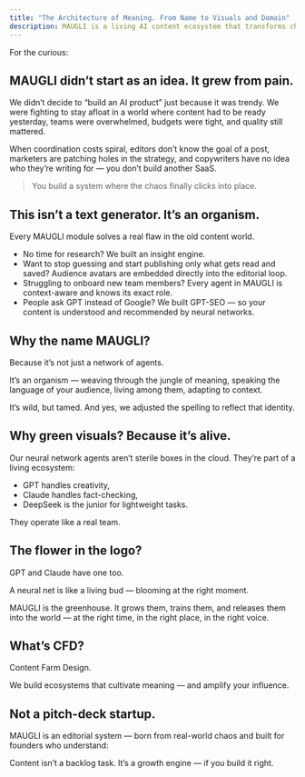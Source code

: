 ```yaml
---
title: "The Architecture of Meaning. From Name to Visuals and Domain"
description: MAUGLI is a living AI content ecosystem that transforms chaotic content creation into a streamlined process, combining neural networks like GPT and Claude to produce high-quality, audience-targeted content that performs in both search engines and AI recommendations.
---
```

For the curious:

## MAUGLI didn’t start as an idea. It grew from pain.

We didn’t decide to “build an AI product” just because it was trendy. We were fighting to stay afloat in a world where content had to be ready yesterday, teams were overwhelmed, budgets were tight, and quality still mattered.

When coordination costs spiral, editors don’t know the goal of a post, marketers are patching holes in the strategy, and copywriters have no idea who they’re writing for — you don’t build another SaaS.

> You build a system where the chaos finally clicks into place.

## This isn’t a text generator. It’s an organism.

Every MAUGLI module solves a real flaw in the old content world.

- No time for research? We built an insight engine.
- Want to stop guessing and start publishing only what gets read and saved? Audience avatars are embedded directly into the editorial loop.
- Struggling to onboard new team members? Every agent in MAUGLI is context-aware and knows its exact role.
- People ask GPT instead of Google? We built GPT-SEO — so your content is understood and recommended by neural networks.

## Why the name MAUGLI?

Because it’s not just a network of agents.

It’s an organism — weaving through the jungle of meaning, speaking the language of your audience, living among them, adapting to context.

It’s wild, but tamed. And yes, we adjusted the spelling to reflect that identity.

## Why green visuals? Because it’s alive.

Our neural network agents aren’t sterile boxes in the cloud. They’re part of a living ecosystem:

- GPT handles creativity,
- Claude handles fact-checking,
- DeepSeek is the junior for lightweight tasks.

They operate like a real team.

## The flower in the logo?

GPT and Claude have one too.

A neural net is like a living bud — blooming at the right moment.

MAUGLI is the greenhouse. It grows them, trains them, and releases them into the world — at the right time, in the right place, in the right voice.

## What’s CFD?

Content Farm Design.

We build ecosystems that cultivate meaning — and amplify your influence.

## Not a pitch-deck startup.

MAUGLI is an editorial system — born from real-world chaos and built for founders who understand:

Content isn’t a backlog task. It’s a growth engine — if you build it right.
